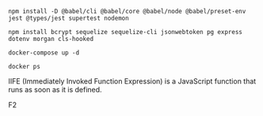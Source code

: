 ```
npm install -D @babel/cli @babel/core @babel/node @babel/preset-env jest @types/jest supertest nodemon
```

```
npm install bcrypt sequelize sequelize-cli jsonwebtoken pg express dotenv morgan cls-hooked 
```

```
docker-compose up -d
```

```
docker ps
```

IIFE (Immediately Invoked Function Expression) is a JavaScript function that runs as soon as it is defined.

F2